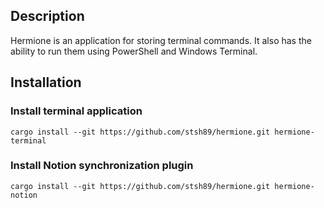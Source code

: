 ## Description

Hermione is an application for storing terminal commands. It also has the ability to run them using PowerShell and Windows Terminal.

## Installation

### Install terminal application

```pwsh
cargo install --git https://github.com/stsh89/hermione.git hermione-terminal
```

### Install Notion synchronization plugin

```pwsh
cargo install --git https://github.com/stsh89/hermione.git hermione-notion
```
